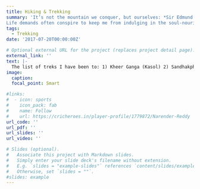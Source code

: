 ```yaml
---
title: Hiking & Trekking
summary: 'It’s not the mountain we conquer, but ourselves: *Sir Edmund Hillary* ...  
Life demands often conspire to keep me from indulging in the soul-nourishing passion as regularly as I wish. Amidst the bustle of daily responsibilities, my hiking boots sometimes lie dormant, longing for the rugged terrain they yearn to explore. Yet, in those fleeting moments when I do find myself amidst the mountains, the euphoria is unparalleled, as if reuniting with a long-lost lover' 
tags:
  - Trekking
date: '2017-07-20T00:00:00Z'

# Optional external URL for the project (replaces project detail page).
external_link: ''
text: |-
  The list of treks I have been to: 1) Kheer Ganga (Kasol) 2) Sandhakphu (West Bengal) 3) KedarKanta (Uttarakhand)
image:
  caption: 
  focal_point: Smart

#links:
#  - icon: sports
#    icon_pack: fab
#    name: Follow
#    url: https://cricheroes.in/player-profile/1779872/Narender-Reddy
url_code: ''
url_pdf: ''
url_slides: ''
url_video: ''

# Slides (optional).
#   Associate this project with Markdown slides.
#   Simply enter your slide deck's filename without extension.
#   E.g. `slides = "example-slides"` references `content/slides/example-slides.md`.
#   Otherwise, set `slides = ""`.
#slides: example
---
```

